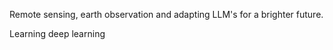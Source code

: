 Remote sensing, earth observation and adapting LLM's for a brighter future.

Learning deep learning
<!---
RLM424/RLM424 is a ✨ special ✨ repository because its `README.md` (this file) appears on your GitHub profile.
You can click the Preview link to take a look at your changes.
--->
